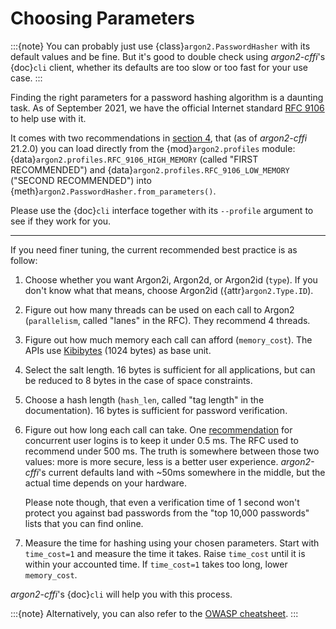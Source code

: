 # Choosing Parameters

:::{note}
You can probably just use {class}`argon2.PasswordHasher` with its default values and be fine.
But it's good to double check using *argon2-cffi*'s {doc}`cli` client, whether its defaults are too slow or too fast for your use case.
:::

Finding the right parameters for a password hashing algorithm is a daunting task.
As of September 2021, we have the official Internet standard [RFC 9106] to help use with it.

It comes with two recommendations in [section 4](https://www.rfc-editor.org/rfc/rfc9106.html#section-4), that (as of *argon2-cffi* 21.2.0) you can load directly from the {mod}`argon2.profiles` module: {data}`argon2.profiles.RFC_9106_HIGH_MEMORY` (called "FIRST RECOMMENDED") and {data}`argon2.profiles.RFC_9106_LOW_MEMORY` ("SECOND RECOMMENDED") into {meth}`argon2.PasswordHasher.from_parameters()`.

Please use the {doc}`cli` interface together with its `--profile` argument to see if they work for you.

______________________________________________________________________

If you need finer tuning, the current recommended best practice is as follow:

1. Choose whether you want Argon2i, Argon2d, or Argon2id (`type`).
   If you don't know what that means, choose Argon2id ({attr}`argon2.Type.ID`).

2. Figure out how many threads can be used on each call to Argon2 (`parallelism`, called "lanes" in the RFC).
   They recommend 4 threads.

3. Figure out how much memory each call can afford (`memory_cost`).
   The APIs use [Kibibytes] (1024 bytes) as base unit.

4. Select the salt length.
   16 bytes is sufficient for all applications, but can be reduced to 8 bytes in the case of space constraints.

5. Choose a hash length (`hash_len`, called "tag length" in the documentation).
   16 bytes is sufficient for password verification.

6. Figure out how long each call can take.
   One [recommendation](https://web.archive.org/web/20160304024620/https://www.nccgroup.trust/us/about-us/newsroom-and-events/blog/2015/march/enough-with-the-salts-updates-on-secure-password-schemes/) for concurrent user logins is to keep it under 0.5 ms.
   The RFC used to recommend under 500 ms.
   The truth is somewhere between those two values: more is more secure, less is a better user experience.
   *argon2-cffi*'s current defaults land with ~50ms somewhere in the middle, but the actual time depends on your hardware.

   Please note though, that even a verification time of 1 second won't protect you against bad passwords from the "top 10,000 passwords" lists that you can find online.

7. Measure the time for hashing using your chosen parameters.
   Start with `time_cost=1` and measure the time it takes.
   Raise `time_cost` until it is within your accounted time.
   If `time_cost=1` takes too long, lower `memory_cost`.

*argon2-cffi*'s {doc}`cli` will help you with this process.

:::{note}
Alternatively, you can also refer to the [OWASP cheatsheet](https://cheatsheetseries.owasp.org/cheatsheets/Password_Storage_Cheat_Sheet.html#argon2id).
:::

[kibibytes]: https://en.wikipedia.org/wiki/Kibibyte
[rfc 9106]: https://www.rfc-editor.org/rfc/rfc9106.html
